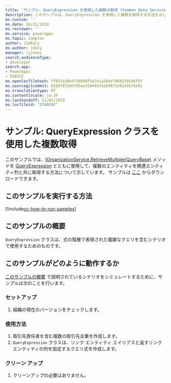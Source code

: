 ```yaml
---
title: 'サンプル: QueryExpression を使用した複数の取得 (Common Data Service) | Microsoft Docs'
description: このサンプルは、QueryExpression を使用して複数を取得する方法を示します
ms.custom: ''
ms.date: 10/31/2018
ms.reviewer: ''
ms.service: powerapps
ms.topic: samples
author: JimDaly
ms.author: jdaly
manager: ryjones
search.audienceType:
- developer
search.app:
- PowerApps
- D365CE
ms.openlocfilehash: 7f85fe38e5f300d0f5a7a1a2d4e796837054bf9f
ms.sourcegitcommit: 8185f87dddf05ee256491feab9873e9143535e02
ms.translationtype: HT
ms.contentlocale: ja-JP
ms.lasthandoff: 11/01/2019
ms.locfileid: "2749297"
---
```

# <a name="sample-retrieve-multiple-with-the-queryexpression-class"></a>サンプル: QueryExpression クラスを使用した複数取得

<!-- Re-title? This is really about retrieving  related records 
https://docs.microsoft.com/dynamics365/customer-engagement/developer/org-service/sample-retrieve-multiple-queryexpression-class
-->
このサンプルでは、[IOrganizationService.RetrieveMultiple(QueryBase)](https://docs.microsoft.com/dotnet/api/microsoft.xrm.sdk.iorganizationservice.retrievemultiple?view=dynamics-general-ce-9#Microsoft_Xrm_Sdk_IOrganizationService_RetrieveMultiple_Microsoft_Xrm_Sdk_Query_QueryBase_) メソッドを [QueryExpression](https://docs.microsoft.com/dotnet/api/microsoft.xrm.sdk.query.queryexpression?view=dynamics-general-ce-9) とともに使用して、複数のエンティティを関連エンティティ列と共に取得する方法について示しています。 サンプルは [ここ](https://github.com/Microsoft/PowerApps-Samples/tree/master/cds/orgsvc/C%23/RetrieveMultipleByQueryExpression) からダウンロードできます。

## <a name="how-to-run-this-sample"></a>このサンプルを実行する方法

[!include[cc-how-to-run-samples](../../includes/cc-how-to-run-samples.md)]


## <a name="what-this-sample-does"></a>このサンプルの概要

`QueryExpression` クラスは、式の階層で表現された複雑なクエリを含むシナリオで使用するためのものです。

## <a name="how-this-sample-works"></a>このサンプルがどのように動作するか

[このサンプルの概要](#what-this-sample-does) で説明されているシナリオをシミュレートするために、サンプルは次のことを行います。

### <a name="setup"></a>セットアップ

1. 組織の現在のバージョンをチェックします。

### <a name="demonstrate"></a>使用方法
1. 取引先責任者を含む複数の取引先企業を作成します。
1. `QueryExpression` クラスは、リンク エンティティ エイリアスと返すリンク エンティティの列を指定するクエリ式を作成します。
### <a name="clean-up"></a>クリーン アップ

1. クリーンアップの必要はありません。
